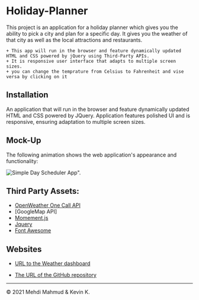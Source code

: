 # Holiday-Planner
This project is an application for a holiday planner which gives you the ability to pick a city and plan for a specific day. It gives you the weather of that city as well as the local attractions and restaurants.


```
+ This app will run in the browser and feature dynamically updated HTML and CSS powered by jQuery using Third-Party APIs.
+ It is responsive user interface that adapts to multiple screen sizes.
+ you can change the temprature from Celsius to Fahrenheit and vise versa by clicking on it
```

## Installation

An application that will run in the browser and feature dynamically updated HTML and CSS powered by JQuery. Application features polished UI and is responsive, ensuring adaptation to multiple screen sizes.

## Mock-Up

The following animation shows the web application's appearance and functionality:

![Simple Day Scheduler App".](./assets/screen.gif)

## Third Party Assets:
* [OpenWeather One Call API](https://openweathermap.org/api/one-call-api)
* [GoogleMap API]
* [Momement.js](https://momentjs.com/)
* [Jquery](https://code.jquery.com/jquery-3.4.1.min.js)
* [Font Awesome](https://fontawesome.com/)



## Websites
* [URL to the Weather dashboard](https://mehdimahmud79.github.io/Holiday-Planner/)

* [The URL of the GitHub repository](https://github.com/MehdiMahmud79/Holiday-Planner)

- - -
© 2021 Mehdi Mahmud & Kevin K.


